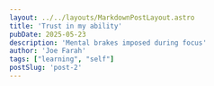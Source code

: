```yaml
---
layout: ../../layouts/MarkdownPostLayout.astro
title: 'Trust in my ability'
pubDate: 2025-05-23
description: 'Mental brakes imposed during focus'
author: 'Joe Farah'
tags: ["learning", "self"]
postSlug: 'post-2'
---
```

